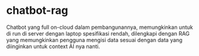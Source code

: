 # chatbot-rag
Chatbot yang full on-cloud dalam pembangunannya, memungkinkan untuk di run di server dengan laptop spesifikasi rendah, dilengkapi dengan RAG yang memungkinkan pengguna mengisi data sesuai dengan data yang diinginkan untuk context AI nya nanti.
